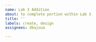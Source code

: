 ```yaml
---
name: Lab 3 Addition
about: to complete portion within Lab 3
title: ''
labels: create, design
assignees: dbajoua

---
```



